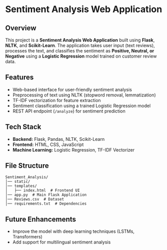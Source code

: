 # Sentiment Analysis Web Application

## Overview
This project is a **Sentiment Analysis Web Application** built using **Flask**, **NLTK**, and **Scikit-Learn**. The application takes user input (text reviews), processes the text, and classifies the sentiment as **Positive, Neutral, or Negative** using a **Logistic Regression** model trained on customer review data.

## Features
- Web-based interface for user-friendly sentiment analysis
- Preprocessing of text using NLTK (stopword removal, lemmatization)
- TF-IDF vectorization for feature extraction
- Sentiment classification using a trained Logistic Regression model
- REST API endpoint (`/analyze`) for sentiment prediction

## Tech Stack
- **Backend:** Flask, Pandas, NLTK, Scikit-Learn
- **Frontend:** HTML, CSS, JavaScript
- **Machine Learning:** Logistic Regression, TF-IDF Vectorizer



## File Structure
```
Sentiment_Analysis/
│── static/
│── templates/
│   ├── index.html  # Frontend UI
│── app.py  # Main Flask Application
│── Reviews.csv  # Dataset
│── requirements.txt  # Dependencies
```

## Future Enhancements
- Improve the model with deep learning techniques (LSTMs, Transformers)
- Add support for multilingual sentiment analysis


